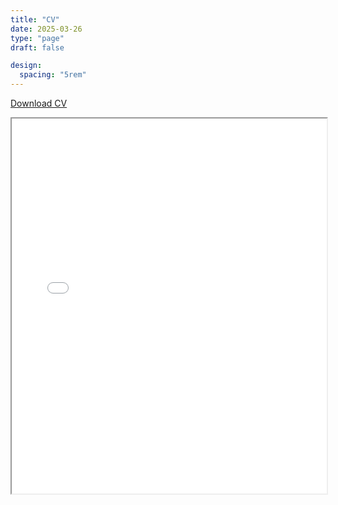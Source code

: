 ```yaml
---
title: "CV"
date: 2025-03-26
type: "page"
draft: false

design:
  spacing: "5rem"
---
```

<a href="/uploads/resume.pdf" class="btn btn-primary">Download CV</a>

<iframe src="/uploads/resume.pdf" width="100%" height="600px"></iframe>
